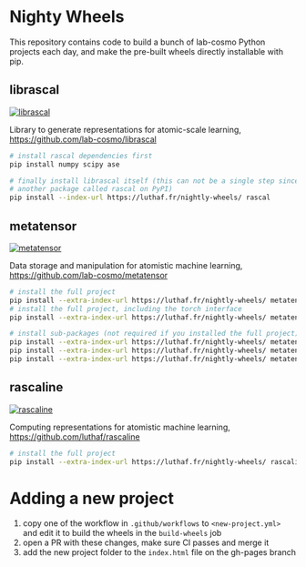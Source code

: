 # Nighty Wheels

This repository contains code to build a bunch of lab-cosmo Python projects each
day, and make the pre-built wheels directly installable with pip.

## librascal

[![librascal](https://github.com/Luthaf/nightly-wheels/actions/workflows/rascal.yml/badge.svg?branch=main)](https://github.com/Luthaf/nightly-wheels/actions/workflows/rascal.yml)

Library to generate representations for atomic-scale learning, https://github.com/lab-cosmo/librascal

```bash
# install rascal dependencies first
pip install numpy scipy ase

# finally install librascal itself (this can not be a single step since there is
# another package called rascal on PyPI)
pip install --index-url https://luthaf.fr/nightly-wheels/ rascal
```

## metatensor

[![metatensor](https://github.com/Luthaf/nightly-wheels/actions/workflows/metatensor.yml/badge.svg?branch=main)](https://github.com/Luthaf/nightly-wheels/actions/workflows/metatensor.yml)

Data storage and manipulation for atomistic machine learning, https://github.com/lab-cosmo/metatensor

```bash
# install the full project
pip install --extra-index-url https://luthaf.fr/nightly-wheels/ metatensor
# install the full project, including the torch interface
pip install --extra-index-url https://luthaf.fr/nightly-wheels/ metatensor[torch]

# install sub-packages (not required if you installed the full project)
pip install --extra-index-url https://luthaf.fr/nightly-wheels/ metatensor-core
pip install --extra-index-url https://luthaf.fr/nightly-wheels/ metatensor-torch
pip install --extra-index-url https://luthaf.fr/nightly-wheels/ metatensor-operations
```

## rascaline

[![rascaline](https://github.com/Luthaf/nightly-wheels/actions/workflows/rascaline.yml/badge.svg?branch=main)](https://github.com/Luthaf/nightly-wheels/actions/workflows/rascaline.yml)

Computing representations for atomistic machine learning, https://github.com/luthaf/rascaline

```bash
# install the full project
pip install --extra-index-url https://luthaf.fr/nightly-wheels/ rascaline
```

# Adding a new project

1. copy one of the workflow in `.github/workflows` to `<new-project.yml>` and
   edit it to build the wheels in the `build-wheels` job
2. open a PR with these changes, make sure CI passes and merge it
3. add the new project folder to the `index.html` file on the gh-pages branch
